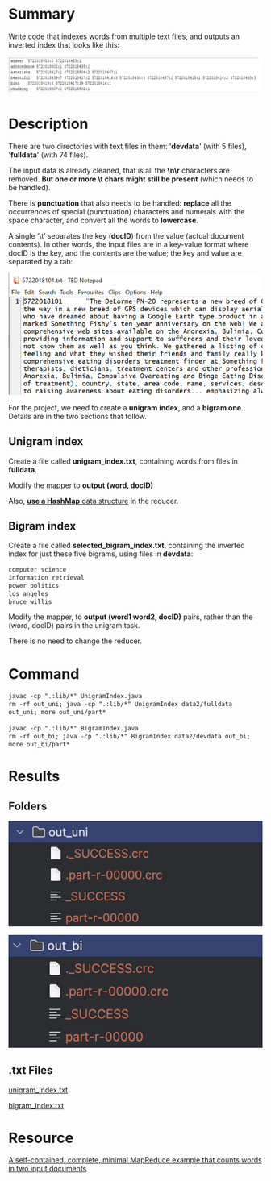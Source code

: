 # Summary

Write code that indexes words from multiple text files, and outputs an inverted index that looks like this:

![img](../Pictures/hw3-1.png)

# Description

There are two directories with text files in them: '**devdata**' (with 5 files), '**fulldata**' (with 74 files).

The input data is already cleaned, that is all the **\n\r** characters are removed. **But one or more \t chars might still be present** (which needs to be handled).

There is **punctuation** that also needs to be handled: **replace** all the occurrences of special (punctuation) characters and numerals with the space character, and convert all the words to **lowercase**.

A single ‘\t’ separates the key (**docID**) from the value (actual document contents). In other words, the input files are in a key-value format where docID is the key, and the contents are the value; the key and value are separated by a tab:

![img](../Pictures/hw3-2.png)





For the project, we need to create a **unigram index**, and a **bigram one**. Details are in the two sections that follow.

## Unigram index

Create a file called **unigram_index.txt**, containing words from files in **fulldata**.

Modify the mapper to **output (word, docID)**

Also, [**use a HashMap** data structure](https://www.geeksforgeeks.org/java-util-hashmap-in-java-with-examples/) in the reducer.

## Bigram index

Create a file called **selected_bigram_index.txt**, containing the inverted index for just these five bigrams, using files in **devdata**:

```
computer science
information retrieval
power politics
los angeles
bruce willis
```

Modify the mapper, to **output (word1 word2, docID)** pairs, rather than the (word, docID) pairs in the unigram task.

There is no need to change the reducer.



# Command

```
javac -cp ".:lib/*" UnigramIndex.java
rm -rf out_uni; java -cp ".:lib/*" UnigramIndex data2/fulldata out_uni; more out_uni/part*

javac -cp ".:lib/*" BigramIndex.java
rm -rf out_bi; java -cp ".:lib/*" BigramIndex data2/devdata out_bi; more out_bi/part*
```



# Results

## Folders

![img](../Pictures/hw3-3.png)

![img](../Pictures/hw3-4.png)

## .txt Files

[unigram_index.txt](https://github.com/Pasxsenger/Information-Retrieval-and-Web-Search-Engines/blob/main/Inverted-index%20creation/inverted_index_creation/unigram_index.txt)

[bigram_index.txt](https://github.com/Pasxsenger/Information-Retrieval-and-Web-Search-Engines/blob/main/Inverted-index%20creation/inverted_index_creation/bigram_index.txt)





# Resource

[A self-contained, complete, minimal MapReduce example that counts words in two input documents](https://replit.com/@satychary/HadoopWordCounter)

